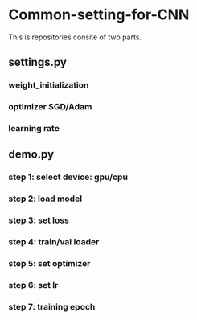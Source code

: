 # Common-setting-for-CNN
This is repositories consite of two parts. 

## settings.py 
### weight_initialization
### optimizer SGD/Adam
### learning rate 

## demo.py
### step 1: select device: gpu/cpu
### step 2: load model
### step 3: set loss
### step 4: train/val loader
### step 5: set optimizer
### step 6: set lr
### step 7: training epoch

        
